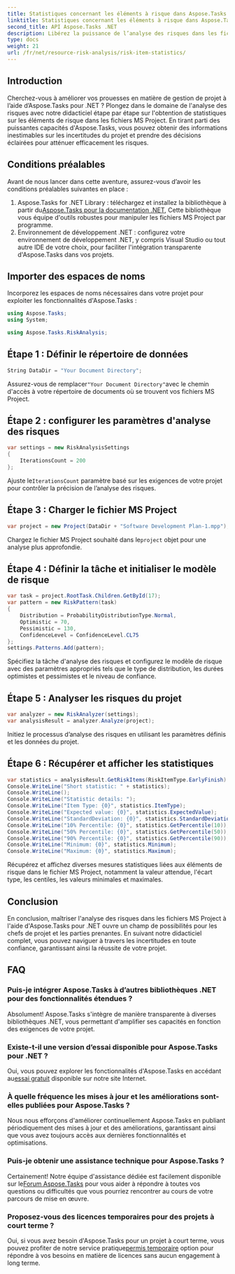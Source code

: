 ```yaml
---
title: Statistiques concernant les éléments à risque dans Aspose.Tasks
linktitle: Statistiques concernant les éléments à risque dans Aspose.Tasks
second_title: API Aspose.Tasks .NET
description: Libérez la puissance de l’analyse des risques dans les fichiers MS Project à l’aide d’Aspose.Tasks pour .NET. Obtenez des informations, atténuez les incertitudes et favorisez la réussite de vos projets sans effort.
type: docs
weight: 21
url: /fr/net/resource-risk-analysis/risk-item-statistics/
---
```

## Introduction
Cherchez-vous à améliorer vos prouesses en matière de gestion de projet à l’aide d’Aspose.Tasks pour .NET ? Plongez dans le domaine de l'analyse des risques avec notre didacticiel étape par étape sur l'obtention de statistiques sur les éléments de risque dans les fichiers MS Project. En tirant parti des puissantes capacités d'Aspose.Tasks, vous pouvez obtenir des informations inestimables sur les incertitudes du projet et prendre des décisions éclairées pour atténuer efficacement les risques.
## Conditions préalables
Avant de nous lancer dans cette aventure, assurez-vous d’avoir les conditions préalables suivantes en place :
1.  Aspose.Tasks for .NET Library : téléchargez et installez la bibliothèque à partir du[Aspose.Tasks pour la documentation .NET](https://reference.aspose.com/tasks/net/), Cette bibliothèque vous équipe d'outils robustes pour manipuler les fichiers MS Project par programme.
2. Environnement de développement .NET : configurez votre environnement de développement .NET, y compris Visual Studio ou tout autre IDE de votre choix, pour faciliter l'intégration transparente d'Aspose.Tasks dans vos projets.

## Importer des espaces de noms
Incorporez les espaces de noms nécessaires dans votre projet pour exploiter les fonctionnalités d'Aspose.Tasks :
```csharp
using Aspose.Tasks;
using System;

using Aspose.Tasks.RiskAnalysis;
```

## Étape 1 : Définir le répertoire de données
```csharp
String DataDir = "Your Document Directory";
```
 Assurez-vous de remplacer`"Your Document Directory"`avec le chemin d'accès à votre répertoire de documents où se trouvent vos fichiers MS Project.
## Étape 2 : configurer les paramètres d'analyse des risques
```csharp
var settings = new RiskAnalysisSettings
{
    IterationsCount = 200
};
```
 Ajuste le`IterationsCount` paramètre basé sur les exigences de votre projet pour contrôler la précision de l’analyse des risques.
## Étape 3 : Charger le fichier MS Project
```csharp
var project = new Project(DataDir + "Software Development Plan-1.mpp");
```
 Chargez le fichier MS Project souhaité dans le`project` objet pour une analyse plus approfondie.
## Étape 4 : Définir la tâche et initialiser le modèle de risque
```csharp
var task = project.RootTask.Children.GetById(17);
var pattern = new RiskPattern(task)
{
    Distribution = ProbabilityDistributionType.Normal,
    Optimistic = 70,
    Pessimistic = 130,
    ConfidenceLevel = ConfidenceLevel.CL75
};
settings.Patterns.Add(pattern);
```
Spécifiez la tâche d'analyse des risques et configurez le modèle de risque avec des paramètres appropriés tels que le type de distribution, les durées optimistes et pessimistes et le niveau de confiance.
## Étape 5 : Analyser les risques du projet
```csharp
var analyzer = new RiskAnalyzer(settings);
var analysisResult = analyzer.Analyze(project);
```
Initiez le processus d’analyse des risques en utilisant les paramètres définis et les données du projet.
## Étape 6 : Récupérer et afficher les statistiques
```csharp
var statistics = analysisResult.GetRiskItems(RiskItemType.EarlyFinish).Get(project.RootTask);
Console.WriteLine("Short statistic: " + statistics);
Console.WriteLine();
Console.WriteLine("Statistic details: ");
Console.WriteLine("Item Type: {0}", statistics.ItemType);
Console.WriteLine("Expected value: {0}", statistics.ExpectedValue);
Console.WriteLine("StandardDeviation: {0}", statistics.StandardDeviation);
Console.WriteLine("10% Percentile: {0}", statistics.GetPercentile(10));
Console.WriteLine("50% Percentile: {0}", statistics.GetPercentile(50));
Console.WriteLine("90% Percentile: {0}", statistics.GetPercentile(90));
Console.WriteLine("Minimum: {0}", statistics.Minimum);
Console.WriteLine("Maximum: {0}", statistics.Maximum);
```
Récupérez et affichez diverses mesures statistiques liées aux éléments de risque dans le fichier MS Project, notamment la valeur attendue, l'écart type, les centiles, les valeurs minimales et maximales.

## Conclusion
En conclusion, maîtriser l'analyse des risques dans les fichiers MS Project à l'aide d'Aspose.Tasks pour .NET ouvre un champ de possibilités pour les chefs de projet et les parties prenantes. En suivant notre didacticiel complet, vous pouvez naviguer à travers les incertitudes en toute confiance, garantissant ainsi la réussite de votre projet.
## FAQ
### Puis-je intégrer Aspose.Tasks à d’autres bibliothèques .NET pour des fonctionnalités étendues ?
Absolument! Aspose.Tasks s'intègre de manière transparente à diverses bibliothèques .NET, vous permettant d'amplifier ses capacités en fonction des exigences de votre projet.
### Existe-t-il une version d’essai disponible pour Aspose.Tasks pour .NET ?
 Oui, vous pouvez explorer les fonctionnalités d'Aspose.Tasks en accédant au[essai gratuit](https://releases.aspose.com/) disponible sur notre site Internet.
### À quelle fréquence les mises à jour et les améliorations sont-elles publiées pour Aspose.Tasks ?
Nous nous efforçons d'améliorer continuellement Aspose.Tasks en publiant périodiquement des mises à jour et des améliorations, garantissant ainsi que vous avez toujours accès aux dernières fonctionnalités et optimisations.
### Puis-je obtenir une assistance technique pour Aspose.Tasks ?
Certainement! Notre équipe d'assistance dédiée est facilement disponible sur le[Forum Aspose.Tasks](https://forum.aspose.com/c/tasks/15) pour vous aider à répondre à toutes vos questions ou difficultés que vous pourriez rencontrer au cours de votre parcours de mise en œuvre.
### Proposez-vous des licences temporaires pour des projets à court terme ?
 Oui, si vous avez besoin d'Aspose.Tasks pour un projet à court terme, vous pouvez profiter de notre service pratique[permis temporaire](https://purchase.aspose.com/temporary-license/) option pour répondre à vos besoins en matière de licences sans aucun engagement à long terme.